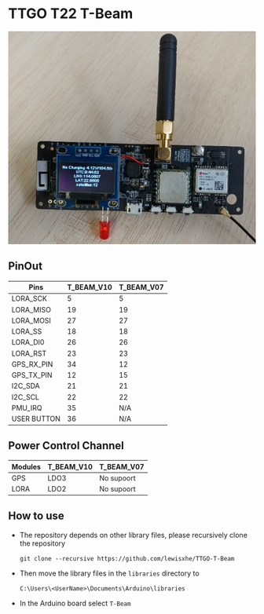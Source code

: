 TTGO T22 T-Beam
=====================


![](images/1.png)


## PinOut
| Pins        | T_BEAM_V10 | T_BEAM_V07 |
| ----------- | ---------- | ---------- |
| LORA_SCK    | 5          | 5          |
| LORA_MISO   | 19         | 19         |
| LORA_MOSI   | 27         | 27         |
| LORA_SS     | 18         | 18         |
| LORA_DI0    | 26         | 26         |
| LORA_RST    | 23         | 23         |
| GPS_RX_PIN  | 34         | 12         |
| GPS_TX_PIN  | 12         | 15         |
| I2C_SDA     | 21         | 21         |
| I2C_SCL     | 22         | 22         |
| PMU_IRQ     | 35         | N/A        |
| USER BUTTON | 36         | N/A        |

## Power Control Channel
| Modules | T_BEAM_V10 | T_BEAM_V07 |
| ------- | ---------- | ---------- |
| GPS     | LDO3       | No supoort |
| LORA    | LDO2       | No supoort |



## How to use
- The repository depends on other library files, please recursively clone the repository
    ```
    git clone --recursive https://github.com/lewisxhe/TTGO-T-Beam
    ```

- Then move the library files in the `libraries` directory to
    ```
    C:\Users\<UserName>\Documents\Arduino\libraries
    ```
- In the Arduino board select `T-Beam`
